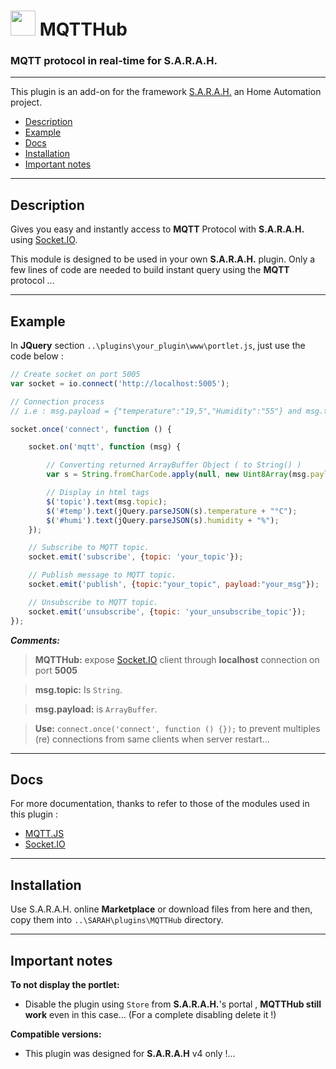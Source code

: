# <img src="../master/www/images/mqtthub.png" width="40px" height="40px"/> MQTTHub

### MQTT protocol in real-time for S.A.R.A.H.

***

This plugin is an add-on for the framework [S.A.R.A.H.](http://encausse.net/s-a-r-a-h) an Home Automation project.
* [Description](#description)
* [Example](#example)
* [Docs](#docs)
* [Installation](#install)
* [Important notes](#important)

***
<a name="description"></a>
## Description

Gives you easy and instantly access to **MQTT** Protocol with **S.A.R.A.H.** using [Socket.IO](http://socket.io).

This module is designed to be used in your own **S.A.R.A.H.** plugin. Only a few lines of code are needed to build instant query using the **MQTT** protocol ...


***
<a name="example"></a>
## Example

In **JQuery** section `..\plugins\your_plugin\www\portlet.js`, just use the code below :

```js
// Create socket on port 5005
var socket = io.connect('http://localhost:5005');

// Connection process
// i.e : msg.payload = {"temperature":"19,5","Humidity":"55"} and msg.topic = {"subscribed_topic"}

socket.once('connect', function () {

    socket.on('mqtt', function (msg) {

    	// Converting returned ArrayBuffer Object ( to String() )
        var s = String.fromCharCode.apply(null, new Uint8Array(msg.payload));

        // Display in html tags
        $('topic').text(msg.topic);
        $('#temp').text(jQuery.parseJSON(s).temperature + "°C");
        $('#humi').text(jQuery.parseJSON(s).humidity + "%");
    });

	// Subscribe to MQTT topic.
    socket.emit('subscribe', {topic: 'your_topic'});

	// Publish message to MQTT topic.
	socket.emit('publish', {topic:"your_topic", payload:"your_msg"});

	// Unsubscribe to MQTT topic.
	socket.emit('unsubscribe', {topic: 'your_unsubscribe_topic'});
});
```

***Comments:***

> **MQTTHub:** expose [Socket.IO](http://socket.io/) client through **localhost** connection on port **5005**

> **msg.topic:** Is `String`.

> **msg.payload:** is `ArrayBuffer`.

> **Use:**  `connect.once('connect', function () {});` to prevent multiples (re) connections from same clients when server restart... 

***

<a name="Docs"></a>
## Docs

For more documentation, thanks to refer to those of the modules used in this plugin :

- [MQTT.JS](https://github.com/mqttjs/MQTT.js)
- [Socket.IO](http://socket.io/)

***

<a name="install"></a>
## Installation

Use S.A.R.A.H. online **Marketplace** or download files from here and then, copy them into `..\SARAH\plugins\MQTTHub` directory.

***

<a name="important"></a>
## Important notes

**To not display the portlet:**

- Disable the plugin using `Store` from **S.A.R.A.H.**'s portal , **MQTTHub still work** even in this case... (For a complete disabling delete it !)

**Compatible versions:** 

- This plugin was designed for **S.A.R.A.H** v4 only !...

